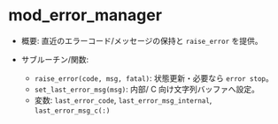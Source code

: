 # mod_error_manager

- 概要: 直近のエラーコード/メッセージの保持と `raise_error` を提供。

- サブルーチン/関数:
  - `raise_error(code, msg, fatal)`: 状態更新・必要なら `error stop`。
  - `set_last_error_msg(msg)`: 内部/ C 向け文字列バッファへ設定。
  - 変数: `last_error_code`, `last_error_msg_internal`, `last_error_msg_c(:)`


